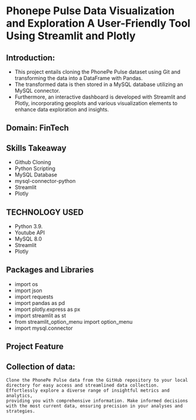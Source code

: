 # Phonepe Pulse Data Visualization and Exploration A User-Friendly Tool Using Streamlit and Plotly

## Introduction:
   * This project entails cloning the PhonePe Pulse dataset using Git and transforming the data into a DataFrame with Pandas.
   * The transformed data is then stored in a MySQL database utilizing an MySQL connector.
   * Furthermore, an interactive dashboard is developed with Streamlit and Plotly, incorporating geoplots and various visualization elements to enhance data exploration and insights.

## Domain: FinTech

## Skills Takeaway 
* Github Cloning
* Python Scripting 
* MySQL Database
* mysql-connector-python 
* Streamlit 
* Plotly

## TECHNOLOGY USED
* Python 3.9.
* Youtube API
* MySQL 8.0
* Streamlit
* Plotly

## Packages and Libraries
* import os
* import json
* import requests
* import pandas as pd
* import plotly.express as px
* import streamlit as st
* from streamlit_option_menu import option_menu
* import mysql.connector
## Project Feature
## Collection of data:
    Clone the PhonePe Pulse data from the GitHub repository to your local directory for easy access and streamlined data collection. Effortlessly explore a diverse range of insightful metrics and analytics, 
    providing you with comprehensive information. Make informed decisions with the most current data, ensuring precision in your analyses and strategies.
   
    
  
